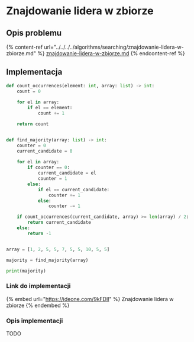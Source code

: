 # Znajdowanie lidera w zbiorze

## Opis problemu

{% content-ref url="../../../../algorithms/searching/znajdowanie-lidera-w-zbiorze.md" %}
[znajdowanie-lidera-w-zbiorze.md](../../../../algorithms/searching/znajdowanie-lidera-w-zbiorze.md)
{% endcontent-ref %}

## Implementacja

```python
def count_occurrences(element: int, array: list) -> int:
    count = 0
    
    for el in array:
        if el == element:
            count += 1

    return count


def find_majority(array: list) -> int:
    counter = 0
    current_candidate = 0
    
    for el in array:
        if counter == 0:
            current_candidate = el
            counter = 1
        else:
            if el == current_candidate:
                counter += 1
            else:
                counter -= 1

    if count_occurrences(current_candidate, array) >= len(array) / 2:
        return current_candidate
    else:
        return -1


array = [1, 2, 5, 5, 7, 5, 5, 10, 5, 5]

majority = find_majority(array)

print(majority)
```

### Link do implementacji

{% embed url="https://ideone.com/9kFDlI" %}
Znajdowanie lidera w zbiorze
{% endembed %}

### Opis implementacji

TODO
